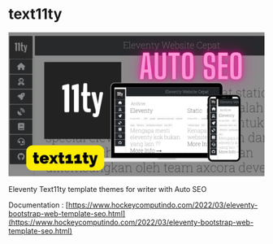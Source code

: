 # text11ty

![eleventy template themes text11ty](text11ty.jpg)

Eleventy Text11ty template themes for writer with Auto SEO

Documentation : [https://www.hockeycomputindo.com/2022/03/eleventy-bootstrap-web-template-seo.html](https://www.hockeycomputindo.com/2022/03/eleventy-bootstrap-web-template-seo.html)
